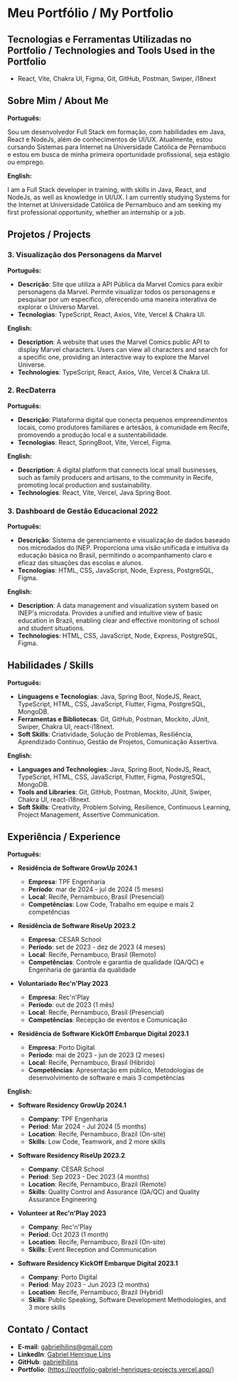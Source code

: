 # Meu Portfólio / My Portfolio

## Tecnologias e Ferramentas Utilizadas no Portfolio / Technologies and Tools Used in the Portfolio

- React, Vite, Chakra UI, Figma, Git, GitHub, Postman, Swiper, i18next

## Sobre Mim / About Me

**Português:**

Sou um desenvolvedor Full Stack em formação, com habilidades em Java, React e NodeJs, além de conhecimentos de UI/UX. Atualmente, estou cursando Sistemas para Internet na Universidade Católica de Pernambuco e estou em busca de minha primeira oportunidade profissional, seja estágio ou emprego.

**English:**

I am a Full Stack developer in training, with skills in Java, React, and NodeJs, as well as knowledge in UI/UX. I am currently studying Systems for the Internet at Universidade Católica de Pernambuco and am seeking my first professional opportunity, whether an internship or a job.

## Projetos / Projects

### 3. Visualização dos Personagens da Marvel

**Português:**
- **Descrição**: Site que utiliza a API Pública da Marvel Comics para exibir personagens da Marvel. Permite visualizar todos os personagens e pesquisar por um específico, oferecendo uma maneira interativa de explorar o Universo Marvel.
- **Tecnologias**: TypeScript, React, Axios, Vite, Vercel & Chakra UI.

**English:**
- **Description**: A website that uses the Marvel Comics public API to display Marvel characters. Users can view all characters and search for a specific one, providing an interactive way to explore the Marvel Universe.
- **Technologies**: TypeScript, React, Axios, Vite, Vercel & Chakra UI.

### 2. RecDaterra

**Português:**
- **Descrição**: Plataforma digital que conecta pequenos empreendimentos locais, como produtores familiares e artesãos, à comunidade em Recife, promovendo a produção local e a sustentabilidade.
- **Tecnologias**: React, SpringBoot, Vite, Vercel, Figma.

**English:**
- **Description**: A digital platform that connects local small businesses, such as family producers and artisans, to the community in Recife, promoting local production and sustainability.
- **Technologies**: React, Vite, Vercel, Java Spring Boot.

### 3. Dashboard de Gestão Educacional 2022

**Português:**
- **Descrição**: Sistema de gerenciamento e visualização de dados baseado nos microdados do INEP. Proporciona uma visão unificada e intuitiva da educação básica no Brasil, permitindo o acompanhamento claro e eficaz das situações das escolas e alunos.
- **Tecnologias**: HTML, CSS, JavaScript, Node, Express, PostgreSQL, Figma.

**English:**
- **Description**: A data management and visualization system based on INEP's microdata. Provides a unified and intuitive view of basic education in Brazil, enabling clear and effective monitoring of school and student situations.
- **Technologies**: HTML, CSS, JavaScript, Node, Express, PostgreSQL, Figma.

## Habilidades / Skills

**Português:**
- **Linguagens e Tecnologias**: Java, Spring Boot, NodeJS, React, TypeScript, HTML, CSS, JavaScript, Flutter, Figma, PostgreSQL, MongoDB.
- **Ferramentas e Bibliotecas**: Git, GitHub, Postman, Mockito, JUnit, Swiper, Chakra UI, react-i18next.
- **Soft Skills**: Criatividade, Solução de Problemas, Resiliência, Aprendizado Contínuo, Gestão de Projetos, Comunicação Assertiva.

**English:**
- **Languages and Technologies**: Java, Spring Boot, NodeJS, React, TypeScript, HTML, CSS, JavaScript, Flutter, Figma, PostgreSQL, MongoDB.
- **Tools and Libraries**: Git, GitHub, Postman, Mockito, JUnit, Swiper, Chakra UI, react-i18next.
- **Soft Skills**: Creativity, Problem Solving, Resilience, Continuous Learning, Project Management, Assertive Communication.

## Experiência / Experience

**Português:**

- **Residência de Software GrowUp 2024.1**
  - **Empresa**: TPF Engenharia
  - **Período**: mar de 2024 - jul de 2024 (5 meses)
  - **Local**: Recife, Pernambuco, Brasil (Presencial)
  - **Competências**: Low Code, Trabalho em equipe e mais 2 competências

- **Residência de Software RiseUp 2023.2**
  - **Empresa**: CESAR School
  - **Período**: set de 2023 - dez de 2023 (4 meses)
  - **Local**: Recife, Pernambuco, Brasil (Remoto)
  - **Competências**: Controle e garantia de qualidade (QA/QC) e Engenharia de garantia da qualidade

- **Voluntariado Rec'n'Play 2023**
  - **Empresa**: Rec'n'Play
  - **Período**: out de 2023 (1 mês)
  - **Local**: Recife, Pernambuco, Brasil (Presencial)
  - **Competências**: Recepção de eventos e Comunicação

- **Residência de Software KickOff Embarque Digital 2023.1**
  - **Empresa**: Porto Digital
  - **Período**: mai de 2023 - jun de 2023 (2 meses)
  - **Local**: Recife, Pernambuco, Brasil (Híbrido)
  - **Competências**: Apresentação em público, Metodologias de desenvolvimento de software e mais 3 competências

**English:**

- **Software Residency GrowUp 2024.1**
  - **Company**: TPF Engenharia
  - **Period**: Mar 2024 - Jul 2024 (5 months)
  - **Location**: Recife, Pernambuco, Brazil (On-site)
  - **Skills**: Low Code, Teamwork, and 2 more skills

- **Software Residency RiseUp 2023.2**
  - **Company**: CESAR School
  - **Period**: Sep 2023 - Dec 2023 (4 months)
  - **Location**: Recife, Pernambuco, Brazil (Remote)
  - **Skills**: Quality Control and Assurance (QA/QC) and Quality Assurance Engineering

- **Volunteer at Rec'n'Play 2023**
  - **Company**: Rec'n'Play
  - **Period**: Oct 2023 (1 month)
  - **Location**: Recife, Pernambuco, Brazil (On-site)
  - **Skills**: Event Reception and Communication

- **Software Residency KickOff Embarque Digital 2023.1**
  - **Company**: Porto Digital
  - **Period**: May 2023 - Jun 2023 (2 months)
  - **Location**: Recife, Pernambuco, Brazil (Hybrid)
  - **Skills**: Public Speaking, Software Development Methodologies, and 3 more skills

## Contato / Contact

- **E-mail**: [gabrielhilins@gmail.com](mailto:gabrielhilins@gmail.com)
- **LinkedIn**: [Gabriel Henrique Lins](https://www.linkedin.com/in/gabriel-henrique-lins/)
- **GitHub**: [gabrielhilins](https://github.com/gabrielhilins)
- **Portfolio**: (https://portfolio-gabriel-henriques-projects.vercel.app/)

